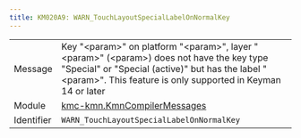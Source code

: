 ```yaml
---
title: KM020A9: WARN_TouchLayoutSpecialLabelOnNormalKey
---
```


|            |           |
|------------|---------- |
| Message    | Key "&lt;param&gt;" on platform "&lt;param&gt;", layer "&lt;param&gt;"  \(&lt;param&gt;\) does not have the key type "Special" or "Special \(active\)" but has the label "&lt;param&gt;"\. This feature is only supported in Keyman 14 or later |
| Module     | [kmc-kmn.KmnCompilerMessages](kmc-kmn.kmncompilermessages) |
| Identifier | `WARN_TouchLayoutSpecialLabelOnNormalKey` |


